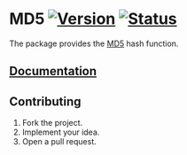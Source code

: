 # MD5 [![Version][version-img]][version-url] [![Status][status-img]][status-url]

The package provides the [MD5][1] hash function.

## [Documentation][doc]

## Contributing

1. Fork the project.
2. Implement your idea.
3. Open a pull request.

[1]: https://en.wikipedia.org/wiki/MD5

[version-img]: https://img.shields.io/crates/v/md5.svg
[version-url]: https://crates.io/crates/md5
[status-img]: https://travis-ci.org/stainless-steel/md5.svg?branch=master
[status-url]: https://travis-ci.org/stainless-steel/md5
[doc]: https://stainless-steel.github.io/md5
